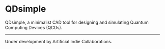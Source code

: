 # QDsimple
QDsimple, a minimalist CAD tool for designing and simulating Quantum Computing Devices (QCDs).



****************************************************
Under development by Artificial Indie Collaborations.